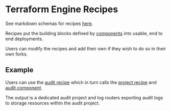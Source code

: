 # Terraform Engine Recipes

See markdown schemas for recipes [here](../../docs/tfengine/recipes).

Recipes put the building blocks defined by [components](../components) into
usable, end to end deployments.

Users can modify the recipes and add their own if they wish to do so in their
own forks.

## Example

Users can use the [audit recipe](./audit.hcl) which in turn calls the
[project recipe](./project.hcl) and [audit component](../components/audit).

The output is a dedicated audit project and log routers exporting audit logs to
storage resources within the audit project.

